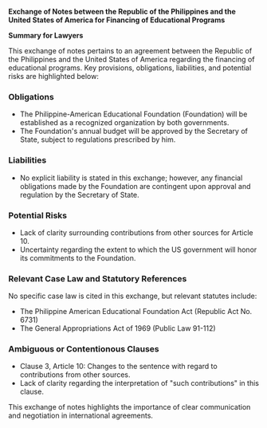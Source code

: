 **Exchange of Notes between the Republic of the Philippines and the United States of America for Financing of Educational Programs**

**Summary for Lawyers**

This exchange of notes pertains to an agreement between the Republic of the Philippines and the United States of America regarding the financing of educational programs. Key provisions, obligations, liabilities, and potential risks are highlighted below:

### Obligations

*   The Philippine-American Educational Foundation (Foundation) will be established as a recognized organization by both governments.
*   The Foundation's annual budget will be approved by the Secretary of State, subject to regulations prescribed by him.

### Liabilities

*   No explicit liability is stated in this exchange; however, any financial obligations made by the Foundation are contingent upon approval and regulation by the Secretary of State.

### Potential Risks

*   Lack of clarity surrounding contributions from other sources for Article 10.
*   Uncertainty regarding the extent to which the US government will honor its commitments to the Foundation.

### Relevant Case Law and Statutory References

No specific case law is cited in this exchange, but relevant statutes include:

*   The Philippine American Educational Foundation Act (Republic Act No. 6731)
*   The General Appropriations Act of 1969 (Public Law 91-112)

### Ambiguous or Contentionous Clauses

*   Clause 3, Article 10: Changes to the sentence with regard to contributions from other sources.
*   Lack of clarity regarding the interpretation of "such contributions" in this clause.

This exchange of notes highlights the importance of clear communication and negotiation in international agreements.